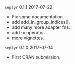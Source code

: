 
`seplyr` 0.1.1 2017-07-22

 * Fix some documentation.
 * add add_in_group_indices().
 * add many more adapter fns.
 * add := operator.
 * more vignettes.


`seplyr` 0.1.0 2017-07-14

 * First CRAN submission.
